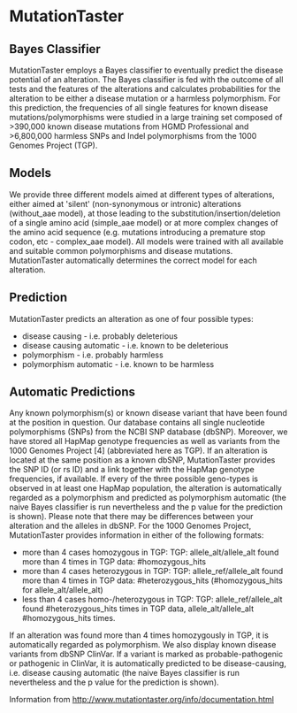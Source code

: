 # MutationTaster 

## Bayes Classifier 
MutationTaster employs a Bayes classifier to eventually predict the disease potential of an alteration. The Bayes classifier is fed with the outcome of all tests and the features of the alterations and calculates probabilities for the alteration to be either a disease mutation or a harmless polymorphism. For this prediction, the frequencies of all single features for known disease mutations/polymorphisms were studied in a large training set composed of >390,000 known disease mutations from HGMD Professional and >6,800,000 harmless SNPs and Indel polymorphisms from the 1000 Genomes Project (TGP).

## Models
We provide three different models aimed at different types of alterations, either aimed at 'silent' (non-synonymous or intronic) alterations (without_aae model), at those leading to the substitution/insertion/deletion of a single amino acid (simple_aae model) or at more complex changes of the amino acid sequence (e.g. mutations introducing a premature stop codon, etc - complex_aae model). All models were trained with all available and suitable common polymorphisms and disease mutations. MutationTaster automatically determines the correct model for each alteration.

## Prediction
MutationTaster predicts an alteration as one of four possible types:

* disease causing - i.e. probably deleterious
* disease causing automatic - i.e. known to be deleterious
* polymorphism - i.e. probably harmless
* polymorphism automatic - i.e. known to be harmless

## Automatic Predictions

Any known polymorphism(s) or known disease variant that have been found at the position in question. Our database contains all single nucleotide polymorphisms (SNPs) from the NCBI SNP database (dbSNP). Moreover, we have stored all HapMap genotype frequencies as well as variants from the 1000 Genomes Project [4] (abbreviated here as TGP). If an alteration is located at the same position as a known dbSNP, MutationTaster provides the SNP ID (or rs ID) and a link together with the HapMap genotype frequencies, if available. If every of the three possible geno-types is observed in at least one HapMap population, the alteration is automatically regarded as a polymorphism and predicted as polymorphism automatic (the naive Bayes classifier is run nevertheless and the p value for the prediction is shown). Please note that there may be differences between your alteration and the alleles in dbSNP. For the 1000 Genomes Project, MutationTaster provides information in either of the following formats:
* more than 4 cases homozygous in TGP: TGP: allele_alt/allele_alt found more than 4 times in TGP data: #homozygous_hits
* more than 4 cases heterozygous in TGP: TGP: allele_ref/allele_alt found more than 4 times in TGP data: #heterozygous_hits (#homozygous_hits for allele_alt/allele_alt)
* less than 4 cases homo-/heterozygous in TGP: TGP: allele_ref/allele_alt found #heterozygous_hits times in TGP data, allele_alt/allele_alt #homozygous_hits times.

If an alteration was found more than 4 times homozygously in TGP, it is automatically regarded as polymorphism.
We also display known disease variants from dbSNP ClinVar. If a variant is marked as probable-pathogenic or pathogenic in ClinVar, it is automatically predicted to be disease-causing, i.e. disease causing automatic (the naive Bayes classifier is run nevertheless and the p value for the prediction is shown).

Information from http://www.mutationtaster.org/info/documentation.html
